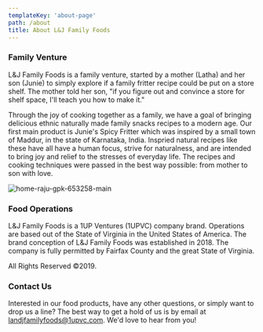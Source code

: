 ```yaml
---
templateKey: 'about-page'
path: /about
title: About L&J Family Foods
---
```

### Family Venture
L&J Family Foods is a family venture, started by a mother (Latha) and her son (Junie) to simply explore if a family fritter recipe could be put on a store shelf.  The mother told her son, "if you figure out and convince a store for shelf space, I'll teach you how to make it."

Through the joy of cooking together as a family, we have a goal of bringing delicious ethnic naturally made family snacks recipes to a modern age.  Our first main product is Junie's Spicy Fritter which was inspired by a small town of Maddur, in the state of Karnataka, India.  Inspried natural recipes like these have all have a human focus, strive for naturalness, and are intended to bring joy and relief to the stresses of everyday life. The recipes and cooking techniques were passed in the best way possible: from mother to son with love.

![home-raju-gpk-653258-main](/img/home-raju-gpk-653258-main.jpg)

### Food Operations
L&J Family Foods is a 1UP Ventures (1UPVC) company brand.  Operations are based out of the State of Virginia in the United States of America. The brand conception of L&J Family Foods was established in 2018.  The company is fully permitted by Fairfax County and the great State of Virginia.  

All Rights Reserved ©2019.

### Contact Us
Interested in our food products, have any other questions, or simply want to drop us a line? The best way to get a hold of us is by email at [landjfamilyfoods@1upvc.com](landjfamilyfoods@1upvc.com).  We'd love to hear from you!
